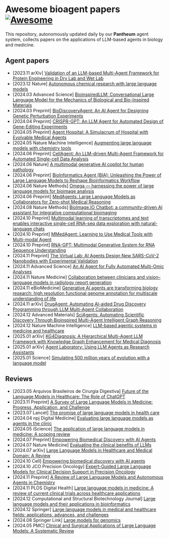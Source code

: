 # Awesome bioagent papers [![Awesome](https://awesome.re/badge.svg)](https://awesome.re)

This repository, autonomously updated daily by our **Pantheum** agent system, collects papers on the applications of LLM-based agents in biology and medicine.

## Agent papers

- [2023.11 arXiv] [Validation of an LLM-based Multi-Agent Framework for Protein Engineering in Dry Lab and Wet Lab](https://arxiv.org/abs/2411.06029v1)
- [2023.12 Nature] [Autonomous chemical research with large language models](https://www.nature.com/articles/s41586-023-06792-0)
- [2024.03 Advanced Science] [BioinspiredLLM: Conversational Large Language Model for the Mechanics of Biological and Bio-Inspired Materials](https://onlinelibrary.wiley.com/doi/full/10.1002/advs.202306724)
- [2024.03 Preprint] [BioDiscoveryAgent: An AI Agent for Designing Genetic Perturbation Experiments](https://arxiv.org/abs/2405.17631)
- [2024.04 Preprint] [CRISPR-GPT: An LLM Agent for Automated Design of Gene-Editing Experiments](https://arxiv.org/abs/2404.18021)
- [2024.05 Preprint] [Agent Hospital: A Simulacrum of Hospital with Evolvable Medical Agents](https://arxiv.org/abs/2405.02957)
- [2024.05 Nature Machine Intelligence] [Augmenting large language models with chemistry tools](https://www.nature.com/articles/s42256-024-00832-8?fromPaywallRec=false)
- [2024.06 Preprint] [CellAgent: An LLM-driven Multi-Agent Framework for Automated Single-cell Data Analysis](https://www.biorxiv.org/content/10.1101/2024.05.13.593861v3)
- [2024.06 Nature] [A multimodal generative AI copilot for human pathology](https://www.nature.com/articles/s41586-024-07618-3)
- [2024.06 Preprint] [BioInformatics Agent (BIA): Unleashing the Power of Large Language Models to Reshape Bioinformatics Workflow](https://www.biorxiv.org/content/10.1101/2024.05.22.595240v2)
- [2024.06 Nature Methods] [Omega — harnessing the power of large language models for bioimage analysis](https://www.nature.com/articles/s41592-024-02310-w)
- [2024.06 Preprint] [MedAgents: Large Language Models as Collaborators for Zero-shot Medical Reasoning](https://arxiv.org/abs/2311.10537)
- [2024.08 Nature Methods] [BioImage.IO Chatbot: a community-driven AI assistant for integrative computational bioimaging](https://www.nature.com/articles/s41592-024-02370-y)
- [2024.10 Preprint] [Multimodal learning of transcriptomes and text enables interactive single-cell RNA-seq data exploration with natural-language chats](https://www.biorxiv.org/content/10.1101/2024.10.15.618501v1)
- [2024.10 Preprint] [MMedAgent: Learning to Use Medical Tools with Multi-modal Agent](https://arxiv.org/abs/2407.02483)
- [2024.10 Preprint] [RNA-GPT: Multimodal Generative System for RNA Sequence Understanding](https://arxiv.org/abs/2411.08900)
- [2024.11 Preprint] [The Virtual Lab: AI Agents Design New SARS-CoV-2 Nanobodies with Experimental Validation](https://www.biorxiv.org/content/10.1101/2024.11.11.623004v1)
- [2024.11 Advanced Science] [An AI Agent for Fully Automated Multi-Omic Analyses](https://onlinelibrary.wiley.com/doi/10.1002/advs.202407094)
- [2024.11 Nature Medicine] [Collaboration between clinicians and vision–language models in radiology report generation](https://www.nature.com/articles/s41591-024-03302-1)
- [2024.11 eBioMedicine] [Generative AI agents are transforming biology research: high resolution functional genome annotation for multiscale understanding of life](https://www.thelancet.com/journals/ebiom/article/PIIS2352-3964(24)00482-1/fulltext)
- [2024.11 arXiv] [DrugAgent: Automating AI-aided Drug Discovery Programming through LLM Multi-Agent Collaboration](https://arxiv.org/abs/2411.15692v1)
- [2024.12 Advanced Materials] [SciAgents: Automating Scientific Discovery Through Bioinspired Multi-Agent Intelligent Graph Reasoning](https://onlinelibrary.wiley.com/doi/full/10.1002/adma.202413523)
- [2024.12 Nature Machine Intelligence] [LLM-based agentic systems in medicine and healthcare](https://www.nature.com/articles/s42256-024-00944-1)
- [2025.01 arXiv] [KG4Diagnosis: A Hierarchical Multi-Agent LLM Framework with Knowledge Graph Enhancement for Medical Diagnosis](https://arxiv.org/abs/2412.16833)
- [2025.01 arXiv] [Agent Laboratory: Using LLM Agents as Research Assistants](https://arxiv.org/abs/2501.04227)
- [2025.01 Science] [Simulating 500 million years of evolution with a language model](https://www.science.org/doi/10.1126/science.ads0018)

## Reviews

- [2023.05 Arquivos Brasileiros de Cirurgia Digestiva] [Future of the Language Models in Healthcare: The Role of ChatGPT](https://pmc.ncbi.nlm.nih.gov/articles/PMC10168663/)
- [2023.11 Preprint] [A Survey of Large Language Models in Medicine: Progress, Application, and Challenge](https://arxiv.org/abs/2311.05112)
- [2023.07 Lancet] [The promise of large language models in health care](https://www.thelancet.com/journals/lancet/article/PIIS0140-6736(23)00216-7/fulltext)
- [2024.04 npj Digital Medicine] [Evaluating large language models as agents in the clinic](https://www.nature.com/articles/s41746-024-01083-y)
- [2024.05 iScience] [The application of large language models in medicine: A scoping review](https://www.sciencedirect.com/science/article/pii/S2589004224009350)
- [2024.07 Preprint] [Empowering Biomedical Discovery with AI Agents](https://arxiv.org/abs/2404.02831v1)
- [2024.07 Nature Medicine] [Evaluating the clinical benefits of LLMs](https://doi.org/10.1038/s41591-024-03181-6)
- [2024.07 arXiv] [Large Language Models in Healthcare and Medical Domain: A Review](https://arxiv.org/abs/2401.06775v2)
- [2024.10 Cell] [Empowering biomedical discovery with AI agents](https://www.sciencedirect.com/science/article/pii/S0092867424010705)
- [2024.10 JCO Precision Oncology] [Expert-Guided Large Language Models for Clinical Decision Support in Precision Oncology](https://ascopubs.org/doi/10.1200/PO-24-00478)
- [2024.11 Preprint] [A Review of Large Language Models and Autonomous Agents in Chemistry](https://arxiv.org/abs/2407.01603)
- [2024.11 PLOS Digital Health] [Large language models in medicine: A review of current clinical trials across healthcare applications](https://doi.org/10.1371/journal.pdig.0000662)
- [2024.12 Computational and Structural Biotechnology Journal] [Large language models and their applications in bioinformatics](https://doi.org/10.1016/j.csbj.2024.09.031)
- [2024.12 Springer] [Large language models in medical and healthcare fields: applications, advances, and challenges](https://link.springer.com/article/10.1007/s10462-024-10921-0)
- [2024.08 Springer Link] [Large models for genomics](https://doi.org/10.1038/s41592-023-02105-5)
- [2024.05 PMC] [Clinical and Surgical Applications of Large Language Models: A Systematic Review](https://pmc.ncbi.nlm.nih.gov/articles/PMC11172607/)